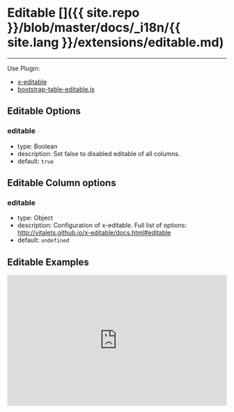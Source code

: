 # Editable []({{ site.repo }}/blob/master/docs/_i18n/{{ site.lang }}/extensions/editable.md)

---

Use Plugin:

* [x-editable](https://github.com/vitalets/x-editable)
* [bootstrap-table-editable.js](https://github.com/wenzhixin/bootstrap-table/tree/master/src/extensions/editable)

## Editable Options

### editable

* type: Boolean
* description: Set false to disabled editable of all columns.
* default: `true`

## Editable Column options

### editable

* type: Object
* description: Configuration of x-editable. Full list of options: http://vitalets.github.io/x-editable/docs.html#editable
* default: `undefined`

## Editable Examples

<iframe width="100%" height="300" src="http://jsfiddle.net/wenyi/e3nk137y/28/embedded/html,js,resources,result" allowfullscreen="allowfullscreen" frameborder="0"></iframe>